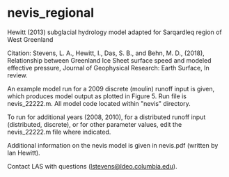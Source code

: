 # nevis_regional
Hewitt (2013) subglacial hydrology model adapted for Sarqardleq region of West Greenland

Citation: Stevens, L. A., Hewitt, I., Das, S. B., and Behn, M. D., (2018), Relationship between Greenland Ice Sheet surface speed and modeled effective pressure, Journal of Geophysical Research: Earth Surface, In review. 

An example model run for a 2009 discrete (moulin) runoff input is given, which produces model output as plotted in Figure 5. Run file is nevis_22222.m. All model code located within "nevis" directory.

To run for additional years (2008, 2010), for a distributed runoff input (distributed, discrete), or for other parameter values, edit the nevis_22222.m file where indicated. 

Additional information on the nevis model is given in nevis.pdf (written by Ian Hewitt).

Contact LAS with questions (lstevens@ldeo.columbia.edu).
